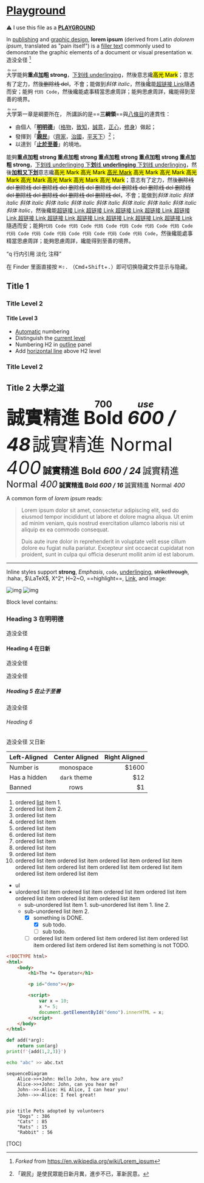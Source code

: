 # [Playground]()

⚠️ I use this file as a <u>**PLAYGROUND**</u>

In [publishing](https://www.wikiwand.com/en/Publishing) and [graphic design](https://www.wikiwand.com/en/Graphic_design), **lorem ipsum** (derived from Latin *dolorem ipsum*, translated as "pain itself") is a [filler text](https://www.wikiwand.com/en/Filler_text) commonly used to demonstrate the graphic elements of a document or visual presentation w. 造没全径 [^1]

<ruby>大<rt>da</rt></ruby><ruby>学<rt>xue</rt></ruby>能夠**重点<u>加</u>粗 strong**，<u>下划线 underlinging</u>，然後意志纔<mark>高光 Mark</mark>；意志有了定力，然後~~删除线 del~~，不會<!--注释 前端看不到-->；能做到*斜体 italic*，然後<ruby>纔<rt>才</rt></ruby>能[超链接 Link](http://g.cn)隨遇而安；能夠 `代码 Code`，然後纔能處事精當思慮周詳；能夠思慮周詳，纔能得到至善的境界。

<ruby>大<rt>da</rt></ruby><ruby>学<rt>xue</rt></ruby>第一章是綱要所在， 所講訴的是==**三綱領**==與<u>八條目</u>的連貫性：

-   由個人「<u>**明明德**</u>」（<u>格物</u>，<u>致知</u>，<u>誠意</u>，<u>正心</u>，<u>修身</u>）做起；
-   發揮到「<u>**<ruby>親<rt>新</rt></ruby>民**</u>」（<u>齊家</u>，<u>治國</u>，<u>平天下</u>）[^2]；
-   以達到「<u>**止於至善**</u>」的境地。

[^2]:	「親民」是使民眾能日新月異，進步不已，革新民意。

能夠**重点加粗 strong 重点加粗 strong 重点加粗 strong 重点加粗 strong 重点加粗 strong**，<u>下划线 underlinging 下**划**线 **underlinging** 下划线 underlinging</u>，然後<u>**加粗又下划**</u>意志纔<mark>高光 Mark 高光 Mark <u>高光 Mark</u> 高光 Mark 高光 Mark 高光 Mark 高光 Mark 高光 Mark 高光 Mark 高光 Mark</mark>；意志有了定力，然後~~删除线 del 删除线 del 删除线 del 删除线 del 删除线 del 删除线 del 删除线 del 删除线 del 删除线 del 删除线 del 删除线 del 删除线 del~~，不會<!--妄動-->；能做到*斜体 italic 斜体 italic 斜体 italic 斜体 italic 斜体 italic 斜体 italic 斜体 italic 斜体 italic 斜体 italic 斜体 italic*，然後纔能[超链接 Link 超链接 Link 超链接 Link 超链接 Link 超链接 Link 超链接 Link 超链接 Link 超链接 Link 超链接 Link 超链接 Link 超链接 Link](http://g.cn)隨遇而安；能夠`代码 Code 代码 Code 代码 Code 代码 Code 代码 Code 代码 Code 代码 Code 代码 Code 代码 Code 代码 Code 代码 Code 代码 Code`，然後纔能處事精當思慮周詳；能夠思慮周詳，纔能得到至善的境界。

<q>q 行内引用 淡化 注释</q>

在 Finder 里面直接按 <kbd>⌘⇧.</kbd> （<kbd>Cmd</kbd>+<kbd>Shift</kbd>+<kbd>.</kbd>）即可切换隐藏文件显示与隐藏。

## Title 1

### Title Level 2

#### Title Level 3

-   <u>Automatic</u> numbering
-   Distinguish the <u>current level</u>
-   Numbering H2 in <u>outline</u> panel
-   Add <u>horizontal line</u> above H2 level

### Title Level 2

## Title 2 大學之道

<span style="font-size:48px;font-weight:700">誠實精進 <ruby>Bold<rt>700</rt></ruby> *<ruby>600<rt>use</rt></ruby> / 48*</span>
<span style="font-size:48px;font-weight:400">誠實精進 Normal *400*</span>
<span style="font-size:24px;font-weight:700">誠實精進 Bold *600 / 24*</span>
<span style="font-size:24px;font-weight:400">誠實精進 Normal *400*</span>
<span style="font-size:16px;font-weight:700">誠實精進 Bold *600 / 16*</span>
<span style="font-size:16px;font-weight:400">誠實精進 Normal *400*</span>



A common form of *lorem ipsum* reads:

> Lorem ipsum dolor sit amet, consectetur adipiscing elit, sed do eiusmod tempor incididunt ut labore et dolore magna aliqua. Ut enim ad minim veniam, quis nostrud exercitation ullamco laboris nisi ut aliquip ex ea commodo consequat.
>
> Duis aute irure dolor in reprehenderit in voluptate velit esse cillum dolore eu fugiat nulla pariatur. Excepteur sint occaecat cupidatat non proident, sunt in culpa qui officia deserunt mollit anim id est laborum.

---

Inline styles support **strong**, _Emphasis_, `code`, <u>underlinging</u>, ~~strikethrough~~, :haha:, $\LaTeX$, X^2^, H~2~O, ==highlight==, [Link](typora.io), and image:

![img](assets/sample_1.png)
![img](assets/sample_2.png)

Block level contains:

### Heading 3 在明明德

造没全径

#### Heading 4 在日新

造没全径

造没全径

##### Heading 5 在止于至善

造没全径

###### Heading 6

造没全径 又日新

| Left-Aligned | Center Aligned | Right Aligned |
| :----------- | :------------: | ------------: |
| Number is    |   monospace    |        \$1600 |
| Has a hidden |  `dark` theme  |          \$12 |
| Banned       |      rows      |           \$1 |

1. ordered [list](#) item 1.
2. ordered list item 2.
3. ordered list item
4. ordered list item
5. ordered list item
6. ordered list item
7. ordered list item
8. ordered list item
9. ordered list item
10. ordered list item ordered list item ordered list item ordered list item ordered list item ordered list item ordered list item ordered list item ordered list item ordered list item

-   ul
-   ulordered list item ordered list item ordered list item ordered list item ordered list item ordered list item ordered list item
    -   sub-unordered list item 1.
        sub-unordered list item 1. line 2.
    -   sub-unordered list item 2.
        -   [x] something is DONE.
            -   [x] sub todo.
            -   [ ] sub todo.
        -   [ ] ordered list item ordered list item ordered list item ordered list item ordered list item ordered list item something is not TODO.

```html
<!DOCTYPE html>
<html>
    <body>
        <h1>The *= Operator</h1>

        <p id="demo"></p>

        <script>
            var x = 10;
            x *= 5;
            document.getElementById("demo").innerHTML = x;
        </script>
    </body>
</html>
```
```python
def add(*arg):
    return sum(arg)
print(f'{add(1,2,3)}')
```
```bash
echo "abc" >> abc.txt
```

```mermaid
sequenceDiagram
    Alice->>+John: Hello John, how are you?
    Alice->>+John: John, can you hear me?
    John-->>-Alice: Hi Alice, I can hear you!
    John-->>-Alice: I feel great!
   
```

```mermaid
pie title Pets adopted by volunteers
    "Dogs" : 386
    "Cats" : 85
    "Rats" : 15
    "Rabbit" : 56
```



[TOC]

[^1]: _Forked_ from https://en.wikipedia.org/wiki/Lorem_ipsum
